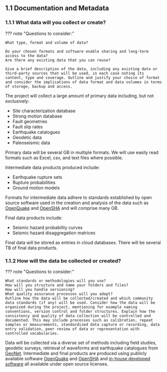  
## 1.1 Documentation and Metadata

### 1.1.1 What data will you collect or create?

??? note "Questions to consider:"

    What type, format and volume of data?
    
    Do your chosen formats and software enable sharing and long-term access to the data?
    Are there any existing data that you can reuse?
    
    Give a brief description of the data, including any existing data or third-party sources that will be used, in each case noting its content, type and coverage. Outline and justify your choice of format and consider the implications of data format and data volumes in terms of storage, backup and access.

The project will collect a large amount of primary data including, but not exclusively:

* Site characterization database
* Strong motion database
* Fault geometries
* Fault slip rates
* Earthquake catalogues
* Geodetic data
* Paleoseismic data

Primary data will be several GB in multiple formats. We will use easily read formats such as Excel, csv, and text files where possible.

Intermediate data products produced include:

* Earthquake rupture sets
* Rupture probabilities
* Ground motion models

Formats for intermediate data adhere to standards established by open source software used in the creation and analysis of the data such as [OpenQuake](https://github.com/gem/oq-engine) and [OpenSHA](https://opensha.org/) and will comprise many GB.

Final data products include:

* Seismic hazard probability curves
* Seismic hazard disaggregation matrices

Final data will be stored as entries in cloud databases. There will be several TB of final data products.

### 1.1.2 How will the data be collected or created?

??? note "Questions to consider:"

    What standards or methodologies will you use?
    How will you structure and name your folders and files?
    How will you handle versioning?
    What quality assurance processes will you adopt?
    Outline how the data will be collected/created and which community data standards (if any) will be used. Consider how the data will be organized during the project, mentioning for example naming conventions, version control and folder structures. Explain how the consistency and quality of data collection will be controlled and documented. This may include processes such as calibration, repeat samples or measurements, standardized data capture or recording, data entry validation, peer review of data or representation with controlled vocabularies.

Data will be collected via a diverse set of methods including field studies, geodetic surveys, retrieval of waveforms and earthquake catalogues from [GeoNet](https://www.geonet.org.nz/). Intermediate and final products are produced using publicly available software [OpenQuake](https://github.com/gem/oq-engine) and [OpenSHA](https://opensha.org/)  and [in-house developed software](https://github.com/GNS-Science) all available under open source licenses.